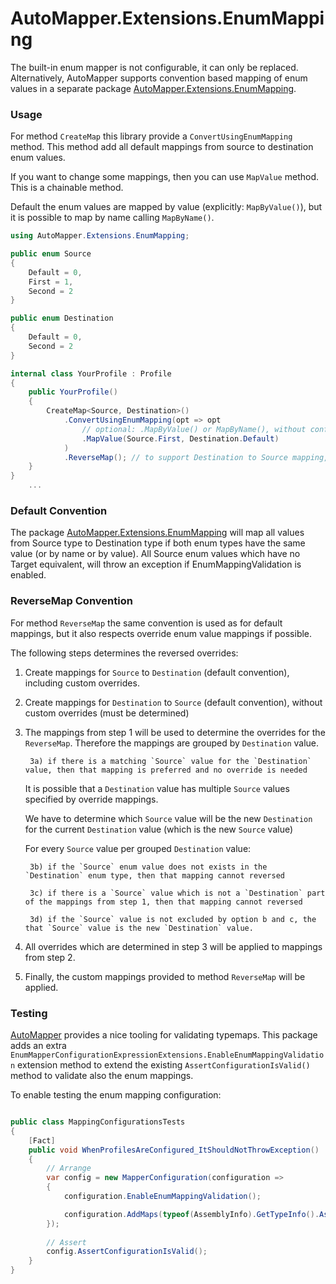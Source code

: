 # AutoMapper.Extensions.EnumMapping

The built-in enum mapper is not configurable, it can only be replaced. Alternatively, AutoMapper supports convention
based mapping of enum values in a separate
package [AutoMapper.Extensions.EnumMapping](https://www.nuget.org/packages/AutoMapper.Extensions.EnumMapping/).

### Usage

For method `CreateMap` this library provide a `ConvertUsingEnumMapping` method. This method add all default mappings
from source to destination enum values.

If you want to change some mappings, then you can use `MapValue` method. This is a chainable method.

Default the enum values are mapped by value (explicitly: `MapByValue()`), but it is possible to map by name calling
`MapByName()`.

```c#
using AutoMapper.Extensions.EnumMapping;

public enum Source
{
    Default = 0,
    First = 1,
    Second = 2
}

public enum Destination
{
    Default = 0,
    Second = 2
}

internal class YourProfile : Profile
{
    public YourProfile()
    {
        CreateMap<Source, Destination>()
            .ConvertUsingEnumMapping(opt => opt
		        // optional: .MapByValue() or MapByName(), without configuration MapByValue is used
		        .MapValue(Source.First, Destination.Default)
            )
            .ReverseMap(); // to support Destination to Source mapping, including custom mappings of ConvertUsingEnumMapping
    }
}
    ...
```

### Default Convention

The package [AutoMapper.Extensions.EnumMapping](https://www.nuget.org/packages/AutoMapper.Extensions.EnumMapping/) will
map all values from Source type to Destination type if both enum types have the same value (or by name or by value). All
Source enum values which have no Target equivalent, will throw an exception if EnumMappingValidation is enabled.

### ReverseMap Convention

For method `ReverseMap` the same convention is used as for default mappings, but it also respects override enum value
mappings if possible.

The following steps determines the reversed overrides:

1) Create mappings for `Source` to `Destination` (default convention), including custom overrides.

2) Create mappings for `Destination` to `Source` (default convention), without custom overrides (must be determined)

3) The mappings from step 1 will be used to determine the overrides for the `ReverseMap`.
   Therefore the mappings are grouped by `Destination` value.

        3a) if there is a matching `Source` value for the `Destination` value, then that mapping is preferred and no override is needed

   It is possible that a `Destination` value has multiple `Source` values specified by override mappings.

   We have to determine which `Source` value will be the new `Destination` for the current `Destination` value (which is
   the new `Source` value)

   For every `Source` value per grouped `Destination` value:

        3b) if the `Source` enum value does not exists in the `Destination` enum type, then that mapping cannot reversed
    
        3c) if there is a `Source` value which is not a `Destination` part of the mappings from step 1, then that mapping cannot reversed
    
        3d) if the `Source` value is not excluded by option b and c, the that `Source` value is the new `Destination` value.

4) All overrides which are determined in step 3 will be applied to mappings from step 2.

5) Finally, the custom mappings provided to method `ReverseMap` will be applied.

### Testing

[AutoMapper](https://www.nuget.org/packages/AutoMapper/) provides a nice tooling for validating typemaps. This package
adds an extra `EnumMapperConfigurationExpressionExtensions.EnableEnumMappingValidation` extension method to extend the
existing `AssertConfigurationIsValid()` method to validate also the enum mappings.

To enable testing the enum mapping configuration:

```c#

public class MappingConfigurationsTests
{
    [Fact]
    public void WhenProfilesAreConfigured_ItShouldNotThrowException()
    {
        // Arrange
        var config = new MapperConfiguration(configuration =>
        {
            configuration.EnableEnumMappingValidation();

            configuration.AddMaps(typeof(AssemblyInfo).GetTypeInfo().Assembly);
        });
		
        // Assert
        config.AssertConfigurationIsValid();
    }
}
```
